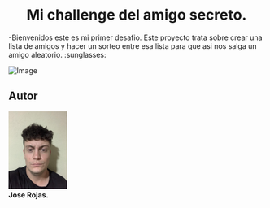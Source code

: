 <h1 align="center"> Mi challenge del amigo secreto. </h1>
-Bienvenidos este es mi primer desafio. Este proyecto trata sobre crear una lista de amigos y hacer un sorteo entre esa lista para que asi nos salga un amigo aleatorio. :sunglasses:

![Image](https://github.com/user-attachments/assets/951034b4-e6e7-4da0-9fc3-6e46d17df00d)
## Autor
<img src="https://github.com/Joser040/Amigo-Secreto/blob/main/Primer-desafio/foto.jpg?raw=true" width=115><br>**Jose Rojas.**
